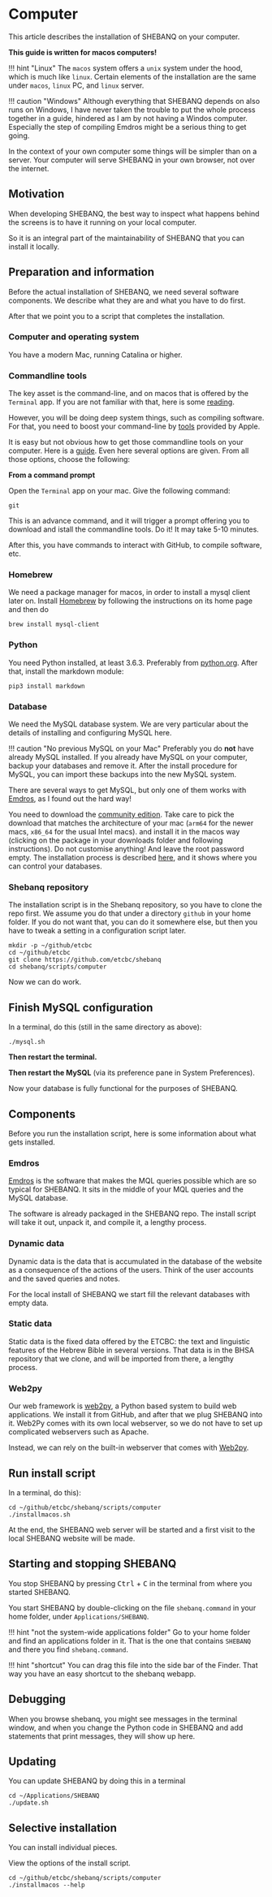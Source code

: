 # Computer

This article describes the installation of SHEBANQ
on your computer.

**This guide is written for macos computers!**

!!! hint "Linux"
    The `macos` system offers a `unix` system under the hood,
    which is much like `linux`.
    Certain elements of the installation are the same under
    `macos`, `linux` PC, and `linux` server.

!!! caution "Windows"
    Although everything that SHEBANQ depends on also runs on Windows,
    I have never taken the trouble to put the whole process
    together in a guide, hindered as I am by not having a 
    Windos computer.
    Especially the step of compiling Emdros might be a serious
    thing to get going.

In the context of your own computer some things will be simpler than on a server.
Your computer will serve SHEBANQ in your own browser, not over the internet.

## Motivation

When developing SHEBANQ, the best way to inspect what happens behind
the screens is to have it running on your local computer.

So it is an integral part of the maintainability of SHEBANQ that
you can install it locally.

## Preparation and information

Before the actual installation of SHEBANQ, we need several software components.
We describe what they are and what you have to do first.

After that we point you to a script that completes the installation.

### Computer and operating system

You have a modern Mac, running Catalina or higher.

### Commandline tools

The key asset is the command-line, and on macos that is offered by the
`Terminal` app.
If you are not familiar with that, here is some
[reading]({{appleCmdDoc}}).

However, you will be doing deep system things, such as compiling software.
For that, you need to boost your command-line by
[tools]({{appleCmd}}) provided by Apple.

It is easy but not obvious how to get those commandline tools on your computer.
Here is a [guide]({{apleCmdInstall}}).
Even here several options are given. From all those options, choose the following:

**From a command prompt**

Open the `Terminal` app on your mac.
Give the following command:

`git`

This is an advance command, and it will trigger a prompt offering you
to download and istall the commandline tools. Do it!
It may take 5-10 minutes.

After this, you have commands to interact with GitHub, to compile software, etc.

### Homebrew

We need a package manager for macos, in order to install a mysql client later on.
Install [Homebrew]({{homebrew}}) by following the instructions on its home page and
then do

```
brew install mysql-client
```

### Python

You need Python installed, at least 3.6.3.
Preferably from [python.org]({{python}}).
After that, install the markdown module:

```
pip3 install markdown
```

### Database

We need the MySQL database system.
We are very particular about the details of installing and configuring
MySQL here.

!!! caution "No previous MySQL on your Mac"
    Preferably you do **not** have already MySQL installed.
    If you already have MySQL on your computer,
    backup your databases and remove it.
    After the install procedure for MySQL,
    you can import these backups into the new MySQL system.

There are several ways to get MySQL, but only one of them works with
[Emdros]({{emdros}}), as I found out the hard way!

You need to download the [community edition]({{mysql}}).
Take care to pick the download that matches the architecture of your mac
(`arm64` for the newer macs, `x86_64` for the usual Intel macs).
and install it in the macos way (clicking on the package in your
downloads folder and following instructions).
Do not customise anything! And leave the root password empty.
The installation process is described [here]({{mysqlInstall}}),
and it shows where you can control your databases.

### Shebanq repository

The installation script is in the Shebanq repository, so you have to
clone the repo first.
We assume you do that under a directory `github` in your home folder.
If you do not want that, you can do it somewhere else,
but then you have to tweak a setting in a configuration script later.

```
mkdir -p ~/github/etcbc
cd ~/github/etcbc
git clone https://github.com/etcbc/shebanq
cd shebanq/scripts/computer
```

Now we can do work.

## Finish MySQL configuration

In a terminal, do this (still in the same directory as above):

```
./mysql.sh
```

**Then restart the terminal.**

**Then restart the MySQL** (via its preference pane in System Preferences).

Now your database is fully functional for the purposes of SHEBANQ.

## Components

Before you run the installation script, here is some information
about what gets installed.

### Emdros

[Emdros]({{emdros}}) is the software that makes the MQL queries
possible which are so typical for SHEBANQ.
It sits in the middle of your MQL queries and the MySQL database.

The software is already packaged in the SHEBANQ repo.
The install script will take it out, unpack it, and compile it,
a lengthy process.

### Dynamic data

Dynamic data is the data that is accumulated in the database of the website
as a consequence of the actions of the users.
Think of the user accounts and the saved queries and notes.

For the local install of SHEBANQ we start fill the relevant
databases with empty data.

### Static data

Static data is the fixed data offered by the ETCBC: the text and linguistic
features of the Hebrew Bible in several versions.
That data is in the BHSA repository that we clone, and will be imported
from there, a lengthy process.

### Web2py

Our web framework is [web2py]({{web2py}}), a Python based system
to build web applications.
We install it from GitHub, and after that we plug SHEBANQ into it.
Web2Py comes with its own local webserver, so we do not have to set up 
complicated webservers such as Apache.

Instead, we can rely on the built-in webserver that comes with 
[Web2py]({{web2py}}).

## Run install script

In a terminal, do this):

```
cd ~/github/etcbc/shebanq/scripts/computer
./installmacos.sh
```

At the end, the SHEBANQ web server will be started and a first visit to the local
SHEBANQ website will be made.

## Starting and stopping SHEBANQ

You stop SHEBANQ by pressing <kbd>Ctrl</kbd> + <kbd>C</kbd> in the
terminal from where you started SHEBANQ.

You start SHEBANQ by double-clicking on the file `shebanq.command`
in your home folder, under `Applications/SHEBANQ`.

!!! hint "not the system-wide applications folder"
    Go to your home folder and find an applications folder in it.
    That is the one that contains `SHEBANQ` and there you find `shebanq.command`. 

!!! hint "shortcut"
    You can drag this file into the side bar of the Finder.
    That way you have an easy shortcut to the shebanq webapp.

## Debugging

When you browse shebanq, you might see messages in the terminal window,
and when you change the Python code in SHEBANQ and add statements that print
messages, they will show up here.

## Updating

You can update SHEBANQ by doing this in a terminal

```
cd ~/Applications/SHEBANQ
./update.sh
```

## Selective installation

You can install individual pieces.

View the options of the install script.

```
cd ~/github/etcbc/shebanq/scripts/computer
./installmacos --help
```
